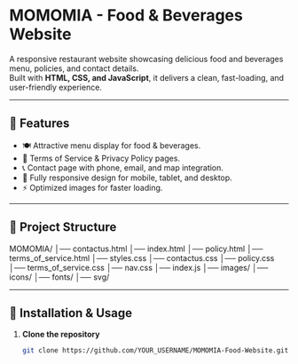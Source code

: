 # MOMOMIA - Food & Beverages Website

A responsive restaurant website showcasing delicious food and beverages menu, policies, and contact details.  
Built with **HTML, CSS, and JavaScript**, it delivers a clean, fast-loading, and user-friendly experience.

---

## 📌 Features
- 🍽️ Attractive menu display for food & beverages.
- 📜 Terms of Service & Privacy Policy pages.
- 📞 Contact page with phone, email, and map integration.
- 🎨 Fully responsive design for mobile, tablet, and desktop.
- ⚡ Optimized images for faster loading.

---

## 📂 Project Structure
MOMOMIA/
│── contactus.html
│── index.html
│── policy.html
│── terms_of_service.html
│── styles.css
│── contactus.css
│── policy.css
│── terms_of_service.css
│── nav.css
│── index.js
│── images/
│── icons/
│── fonts/
│── svg/


---

## 🚀 Installation & Usage
1. **Clone the repository**
   ```bash
   git clone https://github.com/YOUR_USERNAME/MOMOMIA-Food-Website.git
